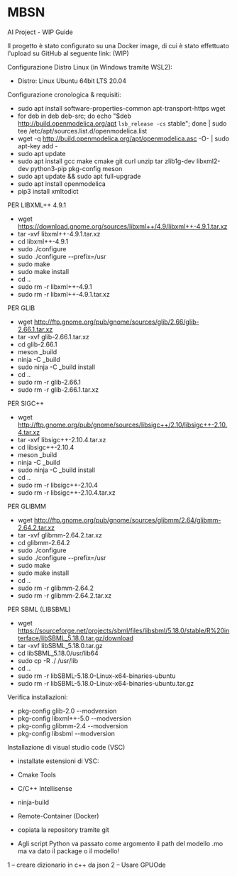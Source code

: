 # MBSN
AI Project - WIP Guide

Il progetto è stato configurato su una Docker image, di cui è stato effettuato l'upload su GitHub al seguente link: (WIP)


Configurazione Distro Linux (in Windows tramite WSL2):
- Distro: Linux Ubuntu 64bit LTS 20.04


Configurazione cronologica & requisiti:
- sudo apt install software-properties-common apt-transport-https wget
- for deb in deb deb-src; do echo "$deb http://build.openmodelica.org/apt `lsb_release -cs` stable"; done | sudo tee /etc/apt/sources.list.d/openmodelica.list
- wget -q http://build.openmodelica.org/apt/openmodelica.asc -O- | sudo apt-key add - 
- sudo apt update
- sudo apt install gcc make cmake git curl unzip tar zlib1g-dev libxml2-dev python3-pip pkg-config meson    
- sudo apt update && sudo apt full-upgrade
- sudo apt install openmodelica
- pip3 install xmltodict


PER LIBXML++ 4.9.1
- wget https://download.gnome.org/sources/libxml++/4.9/libxml++-4.9.1.tar.xz
- tar -xvf libxml++-4.9.1.tar.xz
- cd libxml++-4.9.1
- sudo ./configure
- sudo ./configure --prefix=/usr
- sudo make
- sudo make install
- cd ..
- sudo rm -r libxml++-4.9.1
- sudo rm -r libxml++-4.9.1.tar.xz


PER GLIB
- wget http://ftp.gnome.org/pub/gnome/sources/glib/2.66/glib-2.66.1.tar.xz
- tar -xvf glib-2.66.1.tar.xz
- cd glib-2.66.1
- meson _build
- ninja -C _build
- sudo ninja -C _build install
- cd ..
- sudo rm -r glib-2.66.1
- sudo rm -r glib-2.66.1.tar.xz


PER SIGC++
- wget http://ftp.gnome.org/pub/gnome/sources/libsigc++/2.10/libsigc++-2.10.4.tar.xz
- tar -xvf libsigc++-2.10.4.tar.xz
- cd libsigc++-2.10.4
- meson _build
- ninja -C _build
- sudo ninja -C _build install
- cd ..
- sudo rm -r libsigc++-2.10.4
- sudo rm -r libsigc++-2.10.4.tar.xz


PER GLIBMM
- wget http://ftp.gnome.org/pub/gnome/sources/glibmm/2.64/glibmm-2.64.2.tar.xz
- tar -xvf glibmm-2.64.2.tar.xz
- cd glibmm-2.64.2
- sudo ./configure
- sudo ./configure --prefix=/usr
- sudo make
- sudo make install
- cd ..
- sudo rm -r glibmm-2.64.2
- sudo rm -r glibmm-2.64.2.tar.xz


PER SBML (LIBSBML)
- wget https://sourceforge.net/projects/sbml/files/libsbml/5.18.0/stable/R%20interface/libSBML_5.18.0.tar.gz/download
- tar -xvf libSBML_5.18.0.tar.gz
- cd libSBML_5.18.0/usr/lib64
- sudo cp -R ./ /usr/lib
- cd ..
- sudo rm -r libSBML-5.18.0-Linux-x64-binaries-ubuntu
- sudo rm -r libSBML-5.18.0-Linux-x64-binaries-ubuntu.tar.gz


Verifica installazioni:
- pkg-config glib-2.0 --modversion
- pkg-config libxml++-5.0 --modversion
- pkg-config glibmm-2.4 --modversion
- pkg-config libsbml --modversion


Installazione di visual studio code (VSC)
- installate estensioni di VSC:
- Cmake Tools
- C/C++ Intellisense
- ninja-build
- Remote-Container (Docker)
- copiata la repository tramite git


- Agli script Python va passato come argomento il path del modello .mo ma va dato il package o il modello!

1 – creare dizionario in c++ da json
2 – Usare GPUOde
